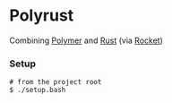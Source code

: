 # Polyrust

Combining [Polymer](http://polymer-project.org/) and [Rust](http://rust-lang.org/) (via [Rocket](https://rocket.rs/))

### Setup

```
# from the project root
$ ./setup.bash
```
